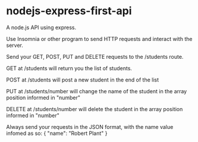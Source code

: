 # nodejs-express-first-api
A node.js API using express.

Use Insomnia or other program to send HTTP requests and interact with the server.

Send your GET, POST, PUT and DELETE requests to the /students route.

GET at /students will return you the list of students.

POST at /students will post a new student in the end of the list

PUT at /students/number will change the name of the student in the array position informed in "number"

DELETE at /students/number will delete the student in the array position informed in "number"

Always send your requests in the JSON format, with the name value infomed as so:
{
    "name": "Robert Plant"
}
